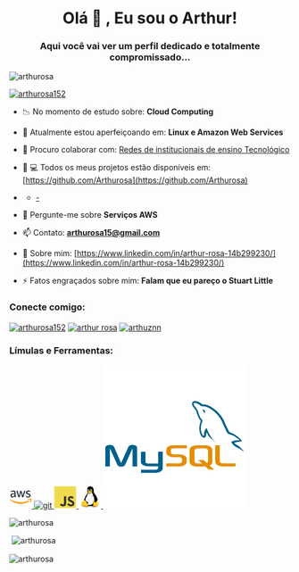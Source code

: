 <h1 align="center">Olá 👋 , Eu sou o Arthur!</h1>
<h3 align="center">Aqui você vai ver um perfil dedicado e totalmente compromissado...</h3>

<p align="left"> <img src="https://komarev.com/ghpvc/?username=arthurosa&label=Profile%20views&color=0e75b6&style=flat" alt="arthurosa" /> </p>

<p align="left"> <a href="https://twitter.com/arthurosa152" target="blank"><img src="https://img.shields.io/twitter/follow/arthurosa152?logo=twitter&style=for-the-badge" alt="arthurosa152" /></a> </p>

- 📉 No momento de estudo sobre: **Cloud Computing**

- 🌱 Atualmente estou aperfeiçoando em: **Linux e Amazon Web Services**

- 👯 Procuro colaborar com: [Redes de institucionais de ensino Tecnológico](https://github.com/Arthurosa)

- 👨 💻 Todos os meus projetos estão disponíveis em: [https://github.com/Arthurosa](https://github.com/Arthurosa)

- - [-](-)

- 💬 Pergunte-me sobre **Serviços AWS**

- 📫 Contato: **arthurosa15@gmail.com**

- 📄 Sobre mim: [https://www.linkedin.com/in/arthur-rosa-14b299230/](https://www.linkedin.com/in/arthur-rosa-14b299230/)

- ⚡ Fatos engraçados sobre mim: **Falam que eu pareço o Stuart Little**

<h3 alinhar="esquerda">Conecte comigo:</h3>
<p align="left">
<a href="https://twitter.com/arthurosa152" target="blank"><img align="center" src="https://raw.githubusercontent.com/rahuldkjain/github-profile-readme-generator/master/src/images/icons/Social/twitter.svg" alt="arthurosa152" height="30" width="40" /></a>
<a href="https://linkedin.com/in/arthur rosa" target="blank"><img align="center" src="https://raw.githubusercontent.com/rahuldkjain/github-profile-readme-generator/master/src/images/icons/Social/linked-in-alt.svg" alt="arthur rosa" height="30" width="40" / ></a>
<a href="https://instagram.com/arthuznn" target="blank"><img align="center" src="https://raw.githubusercontent.com/rahuldkjain/github-profile-readme-generator/master/src/images/icons/Social/instagram.svg" alt="arthuznn" height="30" largura="40" /></a>
</p>

<h3 align="esquerda">Límulas e Ferramentas:</h3>
<p align="left"> <a href="https://aws.amazon.com" target="_blank" rel="noreferrer"> <img src="https://raw.githubusercontent.com/devicons/devicon/master/icons/amazonwebservices/amazonwebservices-original-wordmark.svg" alt="aws" width="40" height="40"/> </a> <a href="https://git-scm.com/" target="_blank" rel="noreferrer"> <img src="https://www.vectorlogo.zone/logos/git-scm/git-scm-icon.svg" alt="git" width="40" height="40"/> </a > <a href="https://developer.mozilla.org/en-US/docs/Web/JavaScript" target="_blank" rel="noreferrer"> <img src="https://raw.githubusercontent.com/devicons/devicon/master/icons/javascript/javascript-original.svg" alt="javascript" width="40" height="40"/> </a> <a href="https://www.linux.org/" target="_blank" rel="noreferrer"> <img src="https://raw.githubusercontent.com/devicons/devicon/master/icons/linux/linux-original.svg" alt="linux" largura="40" height="40"/> </a> <a href="https://www.mysql.com/" target="_blank" rel="noreferrer"> <img src="https://raw.githubusercontent.com/devicons/devicon/master/icons/mysql/mysql-original-wordmark.svg" alt="mysql" largura="40" altura="40"/> </a> </p>

<p><img align="esquerda" src=" https://github-readme-stats.vercel.app/api/top-langs?username=arthurosa&show_icons=true&theme=dark&locale=en&layout=compact" alt="arthurosa" /></p>

<p>&nbsp;<img align="center" src="https://github-readme-stats.vercel.app/api?username=arthurosa&show_icons=true&theme=dark&locale=en" alt="arthurosa" /></p>

<p><img align="center" src="https://github-readme-streak-stats.herokuapp.com/?user=arthurosa&theme=dark" alt="arthurosa" /></p>
